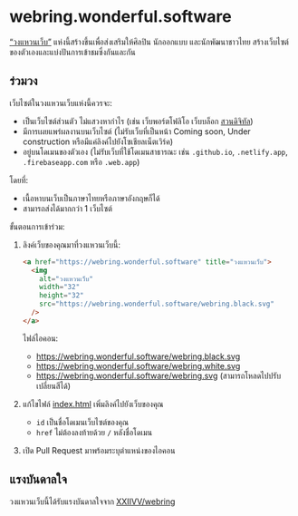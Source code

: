 # webring.wonderful.software

[“วงแหวนเว็บ”](https://webring.wonderful.software) แห่งนี้สร้างขึ้นเพื่อส่งเสริมให้ศิลปิน นักออกแบบ และนักพัฒนาชาวไทย สร้างเว็บไซต์ของตัวเองและแบ่งปันการเข้าชมซึ่งกันและกัน

## ร่วมวง

เว็บไซต์ในวงแหวนเว็บแห่งนี้ควรจะ:

- เป็นเว็บไซต์ส่วนตัว ไม่แสวงหากำไร (เช่น เว็บพอร์ตโฟลิโอ เว็บบล็อก [สวนดิจิทัล](https://joelhooks.com/digital-garden))
- มีการเผยแพร่ผลงานบนเว็บไซต์ (ไม่รับเว็บที่เป็นหน้า Coming soon, Under construction หรือมีแค่ลิงค์ไปยังโซเชียลเน็ตเวิร์ค)
- อยู่บนโดเมนของตัวเอง (ไม่รับเว็บที่ใช้โดเมนสาธารณะ เช่น `.github.io`, `.netlify.app`, `.firebaseapp.com` หรือ `.web.app`)

โดยที่:

- เนื้อหาบนเว็บเป็นภาษาไทยหรือภาษาอังกฤษก็ได้
- สามารถส่งได้มากกว่า 1 เว็บไซต์

ขั้นตอนการเข้าร่วม:

1. ลิงค์เว็บของคุณมาที่วงแหวนเว็บนี้:

   ```html
   <a href="https://webring.wonderful.software" title="วงแหวนเว็บ">
     <img
       alt="วงแหวนเว็บ"
       width="32"
       height="32"
       src="https://webring.wonderful.software/webring.black.svg"
     />
   </a>
   ```

   ไฟล์ไอคอน:

   - <https://webring.wonderful.software/webring.black.svg>
   - <https://webring.wonderful.software/webring.white.svg>
   - <https://webring.wonderful.software/webring.svg> (สามารถโหลดไปปรับเปลี่ยนสีได้)

2. แก้ไขไฟล์ [index.html](index.html) เพิ่มลิงค์ไปยังเว็บของคุณ

   - `id` เป็นชื่อโดเมนเว็บไซต์ของคุณ
   - `href` ไม่ต้องลงท้ายด้วย `/` หลังชื่อโดเมน

3. เปิด Pull Request มาพร้อมระบุตำแหน่งของไอคอน

## แรงบันดาลใจ

วงแหวนเว็บนี้ได้รับแรงบันดาลใจจาก [XXIIVV/webring](https://github.com/XXIIVV/webring)
